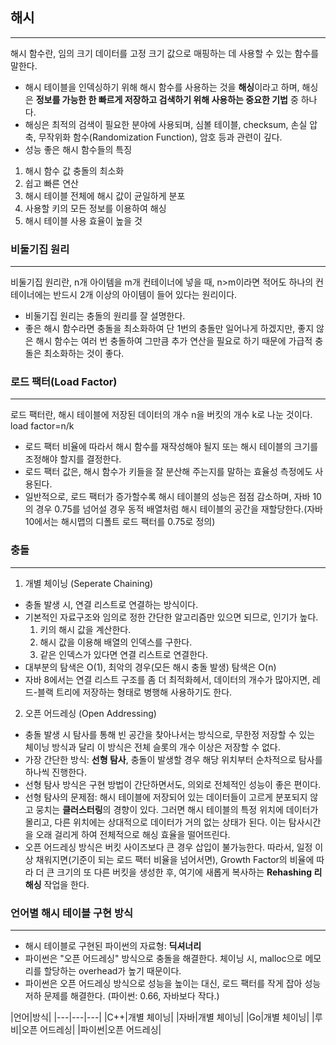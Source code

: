 ## 해시
---
해시 함수란, 임의 크기 데이터를 고정 크기 값으로 매핑하는 데 사용할 수 있는 함수를 말한다.
- 해시 테이블을 인덱싱하기 위해 해시 함수를 사용하는 것을 **해싱**이라고 하며, 해싱은 __정보를 가능한 한 빠르게 저장하고 검색하기 위해 사용하는 중요한 기법__ 중 하나다.
- 해싱은 최적의 검색이 필요한 분야에 사용되며, 심볼 테이블, checksum, 손실 압축, 무작위화 함수(Randomization Function), 암호 등과 관련이 깊다.
- 성능 좋은 해시 함수들의 특징
1. 해시 함수 값 충돌의 최소화
2. 쉽고 빠른 연산
3. 해시 테이블 전체에 해시 값이 균일하게 분포
4. 사용할 키의 모든 정보를 이용하여 해싱
5. 해시 테이블 사용 효율이 높을 것

### 비둘기집 원리
---
비둘기집 원리란, n개 아이템을 m개 컨테이너에 넣을 때, n>m이라면 적어도 하나의 컨테이너에는 반드시 2개 이상의 아이템이 들어 있다는 원리이다.
- 비둘기집 원리는 충돌의 원리를 잘 설명한다.
- 좋은 해시 함수라면 충돌을 최소화하여 단 1번의 충돌만 일어나게 하겠지만, 좋지 않은 해시 함수는 여러 번 충돌하여 그만큼 추가 연산을 필요로 하기 때문에 
가급적 충돌은 최소화하는 것이 좋다.

### 로드 팩터(Load Factor)
---
로드 팩터란, 해시 테이블에 저장된 데이터의 개수 n을 버킷의 개수 k로 나눈 것이다. load factor=n/k
- 로드 팩터 비율에 따라서 해시 함수를 재작성해야 될지 또는 해시 테이블의 크기를 조정해야 할지를 결정한다.
- 로드 팩터 값은, 해시 함수가 키들을 잘 분산해 주는지를 말하는 효율성 측정에도 사용된다.
- 일반적으로, 로드 팩터가 증가할수록 해시 테이블의 성능은 점점 감소하며, 자바 10의 경우 0.75를 넘어설 경우 동적 배열처럼 해시 테이블의 공간을 
재할당한다.(자바10에서는 해시맵의 디폴트 로드 팩터를 0.75로 정의)

### 충돌
---
1. 개별 체이닝 (Seperate Chaining)
- 충돌 발생 시, 연결 리스트로 연결하는 방식이다.
- 기본적인 자료구조와 임의로 정한 간단한 알고리즘만 있으면 되므로, 인기가 높다.
  1. 키의 해시 값을 계산한다.
  2. 해시 값을 이용해 배열의 인덱스를 구한다.
  3. 같은 인덱스가 있다면 연결 리스트로 연결한다.
- 대부분의 탐색은 O(1), 최악의 경우(모든 해시 충돌 발생) 탐색은 O(n)
- 자바 8에서는 연결 리스트 구조를 좀 더 최적화헤서, 데이터의 개수가 많아지면, 레드-블랙 트리에 저장하는 형태로 병행해 사용하기도 한다.

2. 오픈 어드레싱 (Open Addressing)
- 충돌 발생 시 탐사를 통해 빈 공간을 찾아나서는 방식으로, 무한정 저장할 수 있는 체이닝 방식과 달리 이 방식은 전체 슬롯의 개수 이상은 저장할 수 없다.
- 가장 간단한 방식: **선형 탐사**, 충돌이 발생할 경우 해당 위치부터 순차적으로 탐사를 하나씩 진행한다.
- 선형 탐사 방식은 구현 방법이 간단하면서도, 의외로 전체적인 성능이 좋은 편이다.
- 선형 탐사의 문제점: 해시 테이블에 저장되어 있는 데이터들이 고르게 분포되지 않고 뭉치는 **클러스터링**의 경향이 있다. 
그러면 해시 테이블의 특정 위치에 데이터가 몰리고, 다른 위치에는 상대적으로 데이터가 거의 없는 상태가 된다. 이는 탐사시간을 오래 걸리게 하여 
전체적으로 해싱 효율을 떨어뜨린다.
- 오픈 어드레싱 방식은 버킷 사이즈보다 큰 경우 삽입이 불가능한다. 따라서, 일정 이상 채워지면(기준이 되는 로드 팩터 비율을 넘어서면), Growth Factor의 비율에 따라
 더 큰 크기의 또 다른 버킷을 생성한 후, 여기에 새롭게 복사하는 **Rehashing 리해싱** 작업을 한다.
 
 ### 언어별 해시 테이블 구현 방식
 ---
 - 해시 테이블로 구현된 파이썬의 자료형: **딕셔너리**
 - 파이썬은 "오픈 어드레싱" 방식으로 충돌을 해결한다. 체이닝 시, malloc으로 메모리를 할당하는 overhead가 높기 때문이다.
 - 파이썬은 오픈 어드레싱 방식으로 성능을 높이는 대신, 로드 팩터를 작게 잡아 성능 저하 문제를 해결한다. (파이썬: 0.66, 자바보다 작다.) 
  
  
|언어|방식|
|---|---|---|
|C++|개별 체이닝|
|자바|개별 체이닝|
|Go|개별 체이닝|
|루비|오픈 어드레싱| 
|파이썬|오픈 어드레싱|  
  
  
    
